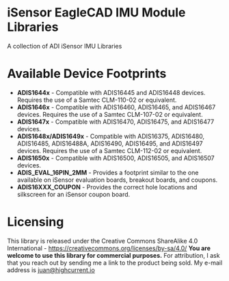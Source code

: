 # iSensor EagleCAD IMU Module Libraries
A collection of ADI iSensor IMU Libraries

# Available Device Footprints
* **ADIS1644x** - Compatible with ADIS16445 and ADIS16448 devices. Requires the use of a Samtec CLM-110-02 or equivalent.
* **ADIS1646x** - Compatible with ADIS16460, ADIS16465, and ADIS16467 devices. Requires the use of a Samtec CLM-107-02 or equivalent.
* **ADIS1647x** - Compatible with ADIS16470, ADIS16475, and ADIS16477 devices.
* **ADIS1648x/ADIS1649x** - Compatible with ADIS16375, ADIS16480, ADIS16485, ADIS16488A, ADIS16490, ADIS16495, and ADIS16497 devices. Requires the use of a Samtec CLM-112-02 or equivalent.
* **ADIS1650x** - Compatible with ADIS16500, ADIS16505, and ADIS16507 devices.
* **ADIS_EVAL_16PIN_2MM** - Provides a footprint similar to the one available on iSensor evaluation boards, breakout boards, and coupons.
* **ADIS16XXX_COUPON** - Provides the correct hole locations and silkscreen for an iSensor coupon board.

# Licensing
This library is released under the Creative Commons ShareAlike 4.0 International - https://creativecommons.org/licenses/by-sa/4.0/ 
**You are welcome to use this library for commercial purposes.** For attribution, I ask that you reach out by sending me a link to the product being sold. My e-mail address is juan@highcurrent.io
